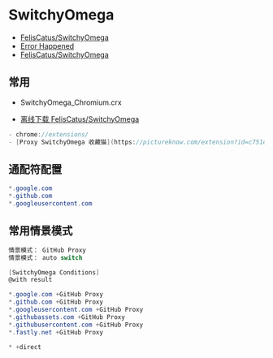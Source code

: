 # SwitchyOmega

- [FelisCatus/SwitchyOmega](https://github.com/FelisCatus/SwitchyOmega)
- [Error Happened](https://chrome.google.com/webstore/detail/proxy-switchyomega/padekgcemlokbadohgkifijomclgjgif)
- [FelisCatus/SwitchyOmega](https://github.com/FelisCatus/SwitchyOmega/releases)

## 常用

- SwitchyOmega_Chromium.crx

- [离线下载 FelisCatus/SwitchyOmega](https://github.com/FelisCatus/SwitchyOmega/releases)

```c#
- chrome://extensions/
- [Proxy SwitchyOmega 收藏猫](https://pictureknow.com/extension?id=c751ccedaa7e41a1b885b0a63b2a9e17)

```

## 通配符配置

```c#
*.google.com
*.github.com
*.googleusercontent.com
```

## 常用情景模式

```c#
情景模式： GitHub Proxy
情景模式： auto switch
```

```c#
[SwitchyOmega Conditions]
@with result

*.google.com +GitHub Proxy
*.github.com +GitHub Proxy
*.googleusercontent.com +GitHub Proxy
*.githubassets.com +GitHub Proxy
*.githubusercontent.com +GitHub Proxy
*.fastly.net +GitHub Proxy

* +direct

```

